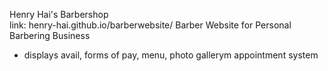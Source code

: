 Henry Hai's Barbershop  
link: henry-hai.github.io/barberwebsite/
Barber Website for Personal Barbering Business
- displays avail, forms of pay, menu, photo gallerym appointment system 
